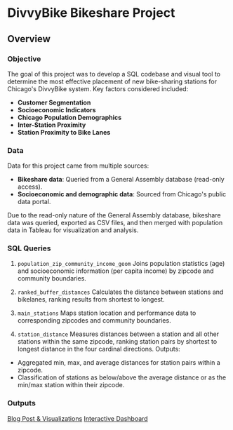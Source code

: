 # DivvyBike Bikeshare Project
## Overview
### Objective
The goal of this project was to develop a SQL codebase and visual tool to determine the most effective placement of new bike-sharing stations for Chicago's DivvyBike system. Key factors considered included:

* **Customer Segmentation**
* **Socioeconomic Indicators**
* **Chicago Population Demographics**
* **Inter-Station Proximity**
* **Station Proximity to Bike Lanes**
  
### Data
Data for this project came from multiple sources:

* **Bikeshare data**: Queried from a General Assembly database (read-only access).
* **Socioeconomic and demographic data**: Sourced from Chicago's public data portal.
  
Due to the read-only nature of the General Assembly database, bikeshare data was queried, exported as CSV files, and then merged with population data in Tableau for visualization and analysis.

### SQL Queries
1. `population_zip_community_income_geom`
Joins population statistics (age) and socioeconomic information (per capita income) by zipcode and community boundaries.

2. `ranked_buffer_distances`
Calculates the distance between stations and bikelanes, ranking results from shortest to longest.

3. `main_stations`
Maps station location and performance data to corresponding zipcodes and community boundaries.

4. `station_distance`
Measures distances between a station and all other stations within the same zipcode, ranking station pairs by shortest to longest distance in the four cardinal directions. Outputs:

* Aggregated min, max, and average distances for station pairs within a zipcode.
* Classification of stations as below/above the average distance or as the min/max station within their zipcode.
  
### Outputs

[Blog Post & Visualizations](https://medium.com/@daniel.sagher1/divvybike-expansion-project-dfa427869b93)
[Interactive Dashboard](https://public.tableau.com/app/profile/dan.sagher/viz/DivvyDash_17143258974750/Dashboard2)
